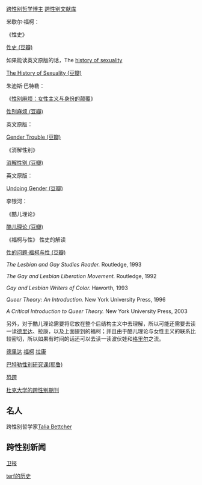 [跨性别哲学博主](https://www.youtube.com/c/thephilosophytube/videos)
[跨性别文献库](https://transreads.org/tag/article/)


米歇尔·福柯：

《性史》

[性史 (豆瓣)](https://link.zhihu.com/?target=http%3A//book.douban.com/subject/1866517/)

如果能读英文原版的话，The [history of sexuality](https://www.zhihu.com/search?q=history+of+sexuality&search_source=Entity&hybrid_search_source=Entity&hybrid_search_extra=%7B%22sourceType%22%3A%22answer%22%2C%22sourceId%22%3A%2252336527%22%7D)

[The History of Sexuality (豆瓣)](https://link.zhihu.com/?target=http%3A//book.douban.com/subject/25726102/)  
  

朱迪斯·巴特勒：

《[性别麻烦：女性主义与身份的颠覆](https://www.zhihu.com/search?q=%E6%80%A7%E5%88%AB%E9%BA%BB%E7%83%A6%EF%BC%9A%E5%A5%B3%E6%80%A7%E4%B8%BB%E4%B9%89%E4%B8%8E%E8%BA%AB%E4%BB%BD%E7%9A%84%E9%A2%A0%E8%A6%86&search_source=Entity&hybrid_search_source=Entity&hybrid_search_extra=%7B%22sourceType%22%3A%22answer%22%2C%22sourceId%22%3A%2252336527%22%7D)》

[性别麻烦 (豆瓣)](https://link.zhihu.com/?target=http%3A//book.douban.com/subject/3339862/)

英文原版：

[Gender Trouble (豆瓣)](https://link.zhihu.com/?target=http%3A//book.douban.com/subject/2560370/)  

《消解性别》

[消解性别 (豆瓣)](https://link.zhihu.com/?target=http%3A//book.douban.com/subject/4091025/)  

英文原版：

[Undoing Gender (豆瓣)](https://link.zhihu.com/?target=http%3A//book.douban.com/subject/1966119/)  
  

李银河：

《酷儿理论》

[酷儿理论 (豆瓣)](https://link.zhihu.com/?target=http%3A//book.douban.com/subject/1004168/)

《福柯与性》 性史的解读

[性的问题·福柯与性 (豆瓣)](https://link.zhihu.com/?target=http%3A//book.douban.com/subject/1049414/)  
  

_The Lesbian and Gay Studies Reader._ Routledge, 1993

_The Gay and Lesbian Liberation Movement._ Routledge, 1992

_Gay and Lesbian Writers of Color._ Haworth, 1993

_Queer Theory: An Introduction._ New York University Press, 1996

_A Critical Introduction to Queer Theory._ New York University Press, 2003

另外，对于酷儿理论需要将它放在整个后结构主义中去理解，所以可能还需要去读一读[德里达](https://www.zhihu.com/search?q=%E5%BE%B7%E9%87%8C%E8%BE%BE&search_source=Entity&hybrid_search_source=Entity&hybrid_search_extra=%7B%22sourceType%22%3A%22answer%22%2C%22sourceId%22%3A%2252336527%22%7D)、拉康，以及上面提到的福柯；并且由于酷儿理论与女性主义的联系比较密切，所以如果有时间的话还可以去读一读波伏娃和[格里尔](https://www.zhihu.com/search?q=%E6%A0%BC%E9%87%8C%E5%B0%94&search_source=Entity&hybrid_search_source=Entity&hybrid_search_extra=%7B%22sourceType%22%3A%22answer%22%2C%22sourceId%22%3A%2252336527%22%7D)之流。

[德里达](https://www.bilibili.com/video/BV1Zo4y1Q72p)
[福柯](https://www.bilibili.com/video/BV1vV411e7pt)
[拉康](https://www.bilibili.com/video/BV1QD4y1X76m)



[巴特勒性别研究课(耶鲁)](https://www.youtube.com/watch?v=7bkFlJfxyF0)

[恐跨](https://www.youtube.com/watch?v=yCxqdhZkxCo)


[杜克大学的跨性别期刊](https://read.dukeupress.edu/tsq)

## 名人
跨性别哲学家[Talia Bettcher](https://philpeople.org/profiles/talia-bettcher)



## 跨性别新闻
[卫报](https://www.theguardian.com/commentisfree/commentisfree+society/transgender)

[terf的历史](https://www.nytimes.com/2019/02/07/opinion/terf-trans-women-britain.html)